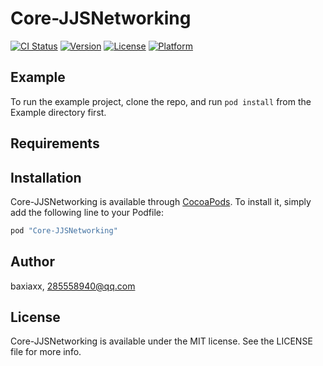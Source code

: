 # Core-JJSNetworking

[![CI Status](http://img.shields.io/travis/baxiaxx/Core-JJSNetworking.svg?style=flat)](https://travis-ci.org/baxiaxx/Core-JJSNetworking)
[![Version](https://img.shields.io/cocoapods/v/Core-JJSNetworking.svg?style=flat)](http://cocoapods.org/pods/Core-JJSNetworking)
[![License](https://img.shields.io/cocoapods/l/Core-JJSNetworking.svg?style=flat)](http://cocoapods.org/pods/Core-JJSNetworking)
[![Platform](https://img.shields.io/cocoapods/p/Core-JJSNetworking.svg?style=flat)](http://cocoapods.org/pods/Core-JJSNetworking)

## Example

To run the example project, clone the repo, and run `pod install` from the Example directory first.

## Requirements

## Installation

Core-JJSNetworking is available through [CocoaPods](http://cocoapods.org). To install
it, simply add the following line to your Podfile:

```ruby
pod "Core-JJSNetworking"
```

## Author

baxiaxx, 285558940@qq.com

## License

Core-JJSNetworking is available under the MIT license. See the LICENSE file for more info.
